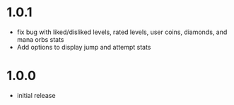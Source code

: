 # 1.0.1
- fix bug with liked/disliked levels, rated levels, user coins, diamonds, and mana orbs stats
- Add options to display jump and attempt stats
# 1.0.0
- initial release
